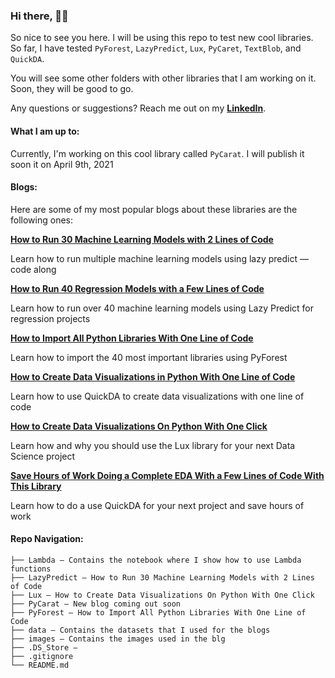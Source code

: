 
### Hi there, 👋🏼

So nice to see you here. I will be using this repo to test new cool libraries. So far, I have tested `PyForest`, `LazyPredict`, `Lux`, `PyCaret`, `TextBlob`, and `QuickDA`.

You will see some other folders with other libraries that I am working on it. Soon, they will be good to go.

Any questions or suggestions? Reach me out on my **[LinkedIn](https://www.linkedin.com/in/ismael-araujo/ "LinkedIn")**.

#### What I am up to:
Currently, I'm working on this cool library called `PyCarat`. I will publish it soon it on April 9th, 2021

#### Blogs:

Here are some of my most popular blogs about these libraries are the following ones:

**[How to Run 30 Machine Learning Models with 2 Lines of Code](https://towardsdatascience.com/how-to-run-30-machine-learning-models-with-2-lines-of-code-d0f94a537e52 "How to Run 30 Machine Learning Models with 2 Lines of Code")**

Learn how to run multiple machine learning models using lazy predict — code along

**[How to Run 40 Regression Models with a Few Lines of Code](https://towardsdatascience.com/how-to-run-40-regression-models-with-a-few-lines-of-code-5a24186de7d "How to Run 40 Regression Models with a Few Lines of Code")**

Learn how to run over 40 machine learning models using Lazy Predict for regression projects

**[How to Import All Python Libraries With One Line of Code](https://towardsdatascience.com/how-to-import-all-python-libraries-with-one-line-of-code-2b9e66a5879f "How to Import All Python Libraries With One Line of Code")**

Learn how to import the 40 most important libraries using PyForest

**[How to Create Data Visualizations in Python With One Line of Code](https://towardsdatascience.com/how-to-create-data-visualizations-in-python-with-one-line-of-code-8cda1044fe69 "How to Create Data Visualizations in Python With One Line of Code")**

Learn how to use QuickDA to create data visualizations with one line of code

**[How to Create Data Visualizations On Python With One Click](https://towardsdatascience.com/how-to-create-data-visualizations-on-python-with-one-click-f6bafbd8de54 "How to Create Data Visualizations On Python With One Click")**

Learn how and why you should use the Lux library for your next Data Science project

**[Save Hours of Work Doing a Complete EDA With a Few Lines of Code With This Library](https://towardsdatascience.com/save-hours-of-work-doing-a-complete-eda-with-a-few-lines-of-code-45de2e60f257 "Save Hours of Work Doing a Complete EDA With a Few Lines of Code With This Library")**

Learn how to do a use QuickDA for your next project and save hours of work


#### Repo Navigation:
```
├── Lambda – Contains the notebook where I show how to use Lambda functions
├── LazyPredict – How to Run 30 Machine Learning Models with 2 Lines of Code
├── Lux – How to Create Data Visualizations On Python With One Click
├── PyCarat – New blog coming out soon
├── PyForest – How to Import All Python Libraries With One Line of Code
├── data – Contains the datasets that I used for the blogs
├── images – Contains the images used in the blg
├── .DS_Store – 
├── .gitignore
└── README.md
```
